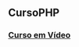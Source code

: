 ## CursoPHP

### <a href="https://www.youtube.com/playlist?list=PLHz_AreHm4dlFPrCXCmd5g92860x_Pbr_" target="_blank">Curso em Vídeo</a>
